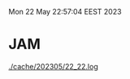 Mon 22 May 22:57:04 EEST 2023
# JAM
<a href='./cache/202305/22_22.log'>./cache/202305/22_22.log</a>
